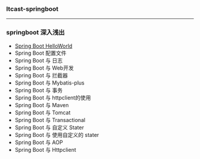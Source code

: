 ### Itcast-springboot

---



### springboot 深入浅出



- [Spring Boot HelloWorld](https://live.csdn.net/room/weixin_48013460/eYV94ZMC?utm_source=1181338978)
- Spring Boot  配置文件
- Spring Boot 与 日志
- Spring Boot 与 Web开发
- Spring Boot 与 拦截器
- Spring Boot 与 Mybatis-plus
- Spring Boot 与 事务
- Spring Boot 与 httpclient的使用
- Spring Boot 与  Maven
- Spring Boot 与  Tomcat
- Spring Boot 与 Transactional
- Spring Boot 与 自定义 Stater
- Spring Boot 与 使用自定义的 stater
- Spring Boot 与 AOP
- Spring Boot 与 Httpclient



